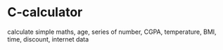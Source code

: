 # C-calculator
calculate simple maths, age, series of number, CGPA, temperature, BMI, time, discount, internet data

